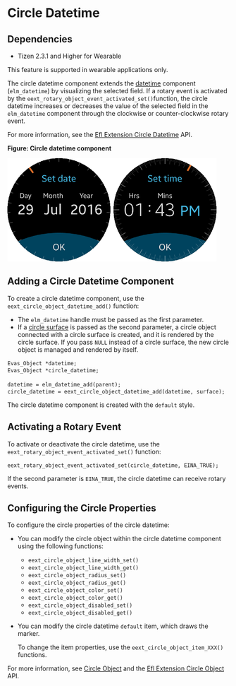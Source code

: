 # Circle Datetime

## Dependencies

- Tizen 2.3.1 and Higher for Wearable

This feature is supported in wearable applications only.

The circle datetime component extends the [datetime](component-datetime-wn.md) component (`elm_datetime`) by visualizing the selected field. If a rotary event is activated by the `eext_rotary_object_event_activated_set()`function, the circle datetime increases or decreases the value of the selected field in the `elm_datetime` component through the clockwise or counter-clockwise rotary event.

For more information, see the [Efl Extension Circle Datetime](../../../../../org.tizen.native.wearable.apireference/group__CAPI__EFL__EXTENSION__CIRCLE__DATETIME__MODULE.html) API.

**Figure: Circle datetime component**

![Circle datetime component](./media/circle_datetime.png)

## Adding a Circle Datetime Component

To create a circle datetime component, use the `eext_circle_object_datetime_add()` function:

- The `elm_datetime` handle must be passed as the first parameter.
- If a [circle surface](component-circ-surface-wn.md) is passed as the second parameter, a circle object connected with a circle surface is created, and it is rendered by the circle surface. If you pass `NULL` instead of a circle surface, the new circle object is managed and rendered by itself.

```
Evas_Object *datetime;
Evas_Object *circle_datetime;

datetime = elm_datetime_add(parent);
circle_datetime = eext_circle_object_datetime_add(datetime, surface);
```

The circle datetime component is created with the `default` style.

## Activating a Rotary Event

To activate or deactivate the circle datetime, use the `eext_rotary_object_event_activated_set()` function:

```
eext_rotary_object_event_activated_set(circle_datetime, EINA_TRUE);
```

If the second parameter is `EINA_TRUE`, the circle datetime can receive rotary events.

## Configuring the Circle Properties

To configure the circle properties of the circle datetime:

- You can modify the circle object within the circle datetime component using the following functions:

  - `eext_circle_object_line_width_set()`
  - `eext_circle_object_line_width_get()`
  - `eext_circle_object_radius_set()`
  - `eext_circle_object_radius_get()`
  - `eext_circle_object_color_set()`
  - `eext_circle_object_color_get()`
  - `eext_circle_object_disabled_set()`
  - `eext_circle_object_disabled_get()`

- You can modify the circle datetime `default` item, which draws the marker.

  To change the item properties, use the `eext_circle_object_item_XXX()` functions.

For more information, see [Circle Object](component-circ-object-wn.md) and the [Efl Extension Circle Object](../../../../../org.tizen.native.wearable.apireference/group__CAPI__EFL__EXTENSION__CIRCLE__OBJECT__MODULE.html) API.